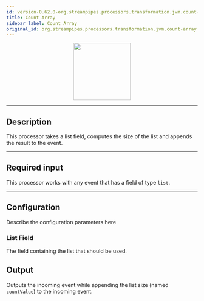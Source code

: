 ```yaml
---
id: version-0.62.0-org.streampipes.processors.transformation.jvm.count-array
title: Count Array
sidebar_label: Count Array
original_id: org.streampipes.processors.transformation.jvm.count-array
---
```




<p align="center"> 
    <img src="/docs/img/pipeline-elements/org.streampipes.processors.transformation.jvm.count-array/icon.png" width="150px;" class="pe-image-documentation"/>
</p>

***

## Description

This processor takes a list field, computes the size of the list and appends the result to the event.

***

## Required input

This processor works with any event that has a field of type ``list``.

***

## Configuration

Describe the configuration parameters here

### List Field

The field containing the list that should be used.

## Output

Outputs the incoming event while appending the list size (named ``countValue``) to the incoming event.